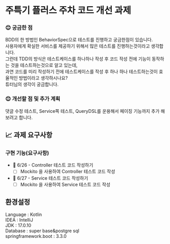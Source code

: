 # 주특기 플러스 주차 코드 개선 과제
### 😊 궁금한 점 
BDD의 한 방법인 BehaviorSpec으로 테스트를 진행하고 궁금한점이 있습니다.  
사용자에게 확실한 서비스를 제공하기 위해서 많은 테스트를 진행하는것이라고 생각합니다.  
그런데 TDD의 방식은 테스트케이스를 하나하나 작성 후 코드 작성 전에 기능이 동작하는 것을 테스트하는것으로 알고 있는데,  
과연 코드를 미리 작성하기 전에 테스트케이스를 작성 후 하나 하나 테스트하는것이 효율적인 방법이라고 생각하시나요?  
튜터님의 생각이 궁금합니다.

### 😊 개선할 점 및 추가 계획 
댓글 수정 테스트, Service쪽 테스트, QueryDSL를 운용해서 페이징 기능까지 추가 해보려고 합니다.



## 📈 과제 요구사항
### 구현 기능(요구사항)

- 💬 6/26 - Controller 테스트 코드 작성하기
    - [ ] Mockito 을 사용하여 Controller 테스트 코드 작성
- 💬 6/27 - Service 테스트 코드 작성하기
    - [ ] Mockito 을 사용하여 Service 테스트 코드 작성

## 환경설정
Language : Kotlin  
IDEA : IntelliJ  
JDK : 17.0.10  
Database : super base&postgre sql  
springframework.boot : 3.3.0
